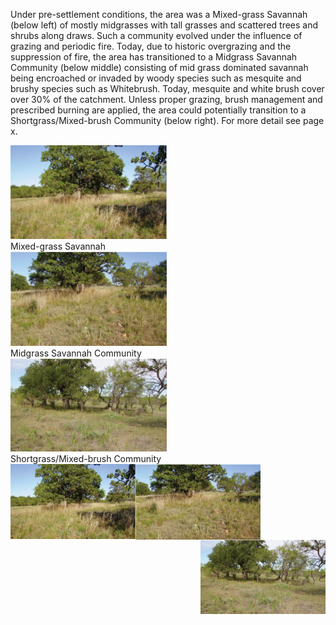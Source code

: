 <head>
    <title> Catchment 5769623 </title>
    <link rel="stylesheet" type="text/css" href="styles/style.css">
</head>

Under pre-settlement conditions, the area was a Mixed-grass Savannah (below left)
of mostly midgrasses with tall grasses and scattered trees and shrubs along draws.
Such a community evolved under the influence of grazing and periodic fire.
Today, due to historic overgrazing and the suppression of fire, the area has
transitioned to a Midgrass Savannah Community (below middle) consisting of mid
grass dominated savannah being encroached or invaded by woody species such as
mesquite and brushy species such as Whitebrush. Today, mesquite and white brush
cover over 30% of the catchment. Unless proper grazing, brush management and
prescribed burning are applied, the area could potentially transition to a
Shortgrass/Mixed-brush Community (below right). For more detail see page x.


<div class="gallery">
  <a target="_blank" href="../images/5769623_1.png">
    <img src="../images/5769623_1.png" alt="Mixed-grass Savannah" width="250">
  </a>
  <div class="desc">Mixed-grass Savannah</div>
</div>

<div class="gallery">
  <a target="_blank" href="../images/5769623_2.png">
    <img src="../images/5769623_2.png" alt="Midgrass Savannah Community" width="250">
  </a>
  <div class="desc">Midgrass Savannah Community</div>
</div>

<div class="gallery">
  <a target="_blank" href="../images/5769623_3.png">
    <img src="../images/5769623_3.png" alt="Northern Lights" width="250">
  </a>
  <div class="desc">Shortgrass/Mixed-brush Community</div>
</div>

<img align="left" src="../images/5769623_1.png"  width="200"/>
<img align="middle" src="../images/5769623_2.png"  width="200"/>
<img align="right" src="../images/5769623_3.png"  width="200"/>